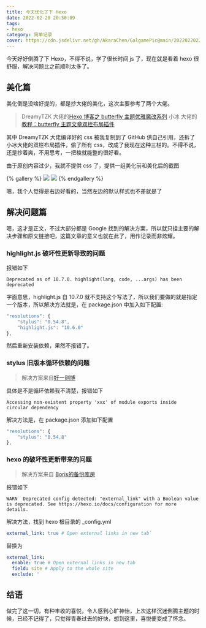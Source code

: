 ```yaml
---
title: 今天优化了下 Hexo
date: 2022-02-20 20:50:09
tags:
- hexo
category: 简单记录
cover: https://cdn.jsdelivr.net/gh/AkaraChen/GalgamePic@main/20220220223334.png
---
```


今天好好倒腾了下 Hexo，不得不说，学了很长时间 js 了，现在就是看着 hexo 很舒服，解决问题比之前顺利太多了。

## 美化篇

美化倒是没啥好提的，都是抄大佬的美化，这次主要参考了两个大佬。

> DreamyTZK 大佬的[Hexo 博客之 butterfly 主题优雅魔改系列](https://www.antmoe.com/posts/a811d614/)
> 小冰 大佬的[教程：butterfly 主题文章双栏布局插件](https://zfe.space/post/hexo-butterfly-article-double-row.html)

其中 DreamyTZK 大佬编译好的 css 被我复制到了 GitHub 供自己引用，还拆了小冰大佬的双栏布局插件，偷了所有 css，改成了我现在这种三栏的。不得不说，还是抄着爽，不用思考，一把梭就能整的很好看。

由于原创内容过少，我就不提供 css 了，提供一组美化前和美化后的截图

{% gallery %} 
![](https://cdn.jsdelivr.net/gh/AkaraChen/GalgamePic@main/20220220210209.png)
![](https://cdn.jsdelivr.net/gh/AkaraChen/GalgamePic@main/20220220210115.png)
{% endgallery %}

嗯，我个人觉得是右边好看的，当然左边的默认样式也不差就是了

## 解决问题篇

嗯，这才是正文，不过大部分都是 Google 找到的解决方案，所以就只挂主要的解决步骤和原文链接吧，这篇文章的意义也就在此了，用作记录而非炫耀。

### highlight.js 破坏性更新导致的问题

报错如下
```log
Deprecated as of 10.7.0. highlight(lang, code, ...args) has been deprecated
```

字面意思，highlight.js 自 10.7.0 就不支持这个写法了，所以我们要做的就是指定一个版本，所以解决方法就是，在 package.json 中加入如下配置:

```js
"resolutions": {
    "stylus": "0.54.8",
    "highlight.js": "10.6.0"
},
```
然后重新安装依赖，果然不报错了。

### stylus 旧版本循环依赖的问题

> 解决方案来自[好一则博](https://www.haoyizebo.com/posts/710984d0/)

具体是不是循环依赖我不清楚，报错如下
```log
Accessing non-existent property 'xxx' of module exports inside circular dependency
```

解决方法是，在 package.json 添加如下配置

```js
"resolutions": {
    "stylus": "0.54.8"
},
```

### hexo 的破坏性更新带来的问题

> 解决方案来自 [Boris的备份库房](https://boriskp.github.io/upgrade-hexo-to-v5-1-1/)

报错如下
```log
WARN  Deprecated config detected: "external_link" with a Boolean value is deprecated. See https://hexo.io/docs/configuration for more details.
```

解决方法，找到 hexo 根目录的 _config.yml
```yml
external_link: true # Open external links in new tab`
```
替换为
```yml
external_link:
  enable: true # Open external links in new tab
  field: site # Apply to the whole site
  exclude: '
```

## 结语

做完了这一切，有种丰收的喜悦，令人感到心旷神怡，上次这样沉迷倒腾主题的时候，已经不记得了，只觉得青春过去的好快，想到这里，喜悦便变成了怀念。